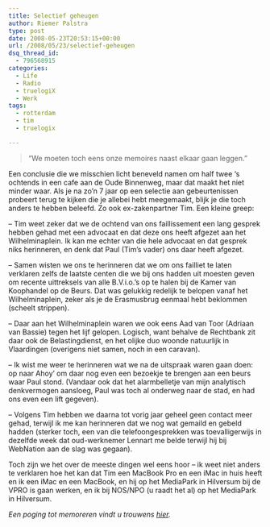 ```yaml
---
title: Selectief geheugen
author: Riemer Palstra
type: post
date: 2008-05-23T20:53:15+00:00
url: /2008/05/23/selectief-geheugen
dsq_thread_id:
  - 796568915
categories:
  - Life
  - Radio
  - truelogiX
  - Werk
tags:
  - rotterdam
  - tim
  - truelogix

---
```

> &#8220;We moeten toch eens onze memoires naast elkaar gaan leggen.&#8221;

Een conclusie die we misschien licht beneveld namen om half twee &#8216;s ochtends in een cafe aan de Oude Binnenweg, maar dat maakt het niet minder waar. Als je na zo&#8217;n 7 jaar op een selectie aan gebeurtenissen probeert terug te kijken die je allebei hebt meegemaakt, blijk je die toch anders te hebben beleefd. Zo ook ex-zakenpartner Tim. Een kleine greep:

&#8211; Tim weet zeker dat we de ochtend van ons faillissement een lang gesprek hebben gehad met een advocaat en dat deze ons heeft afgezet aan het Wilhelminaplein. Ik kan me echter van die hele advocaat en dat gesprek niks herinneren, en denk dat Paul (Tim&#8217;s vader) ons daar heeft afgezet.

&#8211; Samen wisten we ons te herinneren dat we om ons failliet te laten verklaren zelfs de laatste centen die we bij ons hadden uit moesten geven om recente uittreksels van alle B.V.i.o.&#8217;s op te halen bij de Kamer van Koophandel op de Beurs. Dat was gelukkig redelijk te belopen vanaf het Wilhelminaplein, zeker als je de Erasmusbrug eenmaal hebt beklommen (scheelt strippen).

&#8211; Daar aan het Wilhelminaplein waren we ook eens Aad van Toor (Adriaan van Bassie) tegen het lijf gelopen. Logisch, want behalve de Rechtbank zit daar ook de Belastingdienst, en het olijke duo woonde natuurlijk in Vlaardingen (overigens niet samen, noch in een caravan).

&#8211; Ik wist me weer te herinneren wat we na de uitspraak waren gaan doen: op naar Ahoy&#8217; om daar nog even een bezoekje te brengen aan een beurs waar Paul stond. (Vandaar ook dat het alarmbelletje van mijn analytisch denkvermogen aansloeg, Paul was toch al onderweg naar de stad, en had ons even een lift gegeven).

&#8211; Volgens Tim hebben we daarna tot vorig jaar geheel geen contact meer gehad, terwijl ik me kan herinneren dat we nog wat gemaild en gebeld hadden (sterker toch, een van die telefoongesprekken was toevalligerwijs in dezelfde week dat oud-werknemer Lennart me belde terwijl hij bij WebNation aan de slag was gegaan).

Toch zijn we het over de meeste dingen wel eens hoor &#8211; ik weet niet anders te verklaren hoe het kan dat Tim een MacBook Pro en een iMac in huis heeft en ik een iMac en een MacBook, en hij op het MediaPark in Hilversum bij de VPRO is gaan werken, en ik bij NOS/NPO (u raadt het al) op het MediaPark in Hilversum.

_Een poging tot memoreren vindt u trouwens [hier][1]._

 [1]: http://palstra.com/2007/09/09/truelogix